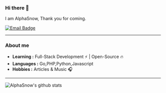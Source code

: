 ### Hi there 👋
I am AlphaSnow, Thank you for coming.

[![Email Badge](https://img.shields.io/badge/email-wind91@foxmail.com-brightgreen?style=flat-square&logo=gmail&logoColor=white&link=mailto:wind91@foxmail.com)](mailto:wind91@foxmail.com)

---

### About me

-  **Learning :** Full-Stack Development :zap: | Open-Source :fire:	
-  **Languages :** Go,PHP,Python,Javascript
-  **Hobbies :** Articles & Music :headphones:

---

![AlphaSnow's github stats](https://github-readme-stats.vercel.app/api?username=alphasnow)
